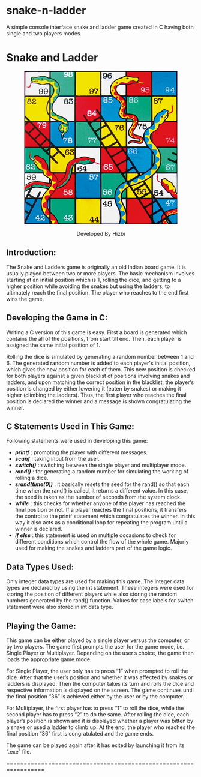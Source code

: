# snake-n-ladder
A simple console interface snake and ladder game created in C having both single and two players modes.

# **Snake and Ladder**

<p align="center">
  <img src="Front_Cover.png" />
</p>

<center> Developed By Hizbi </center>


## **Introduction:**
The Snake and Ladders game is originally an old Indian board game. It is usually played between two or more players. The basic mechanism involves starting at an initial position which is 1, rolling the dice, and getting to a higher position while avoiding the snakes but using the ladders, to ultimately reach the final position. The player who reaches to the end first wins the game.


## **Developing the Game in C:**
Writing a C version of this game is easy. First a board is generated which contains the all of the positions, from start till end. Then, each player is assigned the same initial position of 1. 

Rolling the dice is simulated by generating a random number between 1 and 6. The generated random number is added to each player's initial position, which gives the new position for each of them. This new position is checked for both players against a given blacklist of positions involving snakes and ladders, and upon matching the correct position in the blacklist, the player’s position is changed by either lowering it (eaten by snakes) or making it higher (climbing the ladders). Thus, the first player who reaches the final position is declared the winner and a message is shown congratulating the winner.

## **C Statements Used in This Game:**
Following statements were used in developing this game:

* ***printf*** : prompting the player with different messages.
* ***scanf*** : taking input from the user.
* ***switch()*** : switching between the single player and multiplayer mode.
* ***rand()*** : for generating a random number for simulating the working of rolling a dice.
* ***srand(time(0))*** : it basically resets the seed for the rand() so that each time when the rand() is called, it returns a different value. In this case, the seed is taken as the number of seconds from the system clock.
* ***while*** : this checks for whether anyone of the player has reached the final position or not. If a player reaches the final positions, it transfers the control to the printf statement which congratulates the winner. In this way it also acts as a conditional loop for repeating the program until a winner is declared.
* ***if else*** : this statement is used on multiple occasions to check for different conditions which control the flow of the whole game. Majorly used for making the snakes and ladders part of the game logic.

## **Data Types Used:**
Only integer data types are used for making this game. The integer data types are declared by using the int statement. These integers were used for storing the position of different players while also storing the random numbers generated by the rand() function. Values for case labels for switch statement were also stored in int data type.



## **Playing the Game:**

This game can be either played by a single player versus the computer, or by two players. The game first prompts the user for the game mode, i.e. Single Player or Multiplayer. Depending on the user’s choice, the game then loads the appropriate game mode.

For Single Player, the user only has to press “1” when prompted to roll the dice.  After that the user’s position and whether it was affected by snakes or ladders is displayed. Then the computer takes its turn and rolls the dice and respective information is displayed on the screen. The game continues until the final position “36” is achieved either by the user or by the computer.

For Multiplayer, the first player has to press “1” to roll the dice, while the second player has to press “2” to do the same. After rolling the dice, each player’s position is shown and it is displayed whether a player was bitten by a snake or used a ladder to climb up. At the end, the player who reaches the final position “36” first is congratulated and the game ends.

The game can be played again after it has exited by launching it from its “.exe” file.



=================================================================



